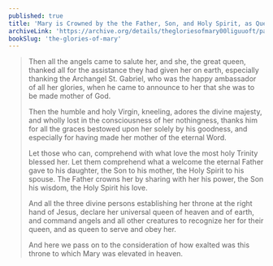 ```yaml
---
published: true
title: 'Mary is Crowned by the the Father, Son, and Holy Spirit, as Queen of Heaven and Earth'
archiveLink: 'https://archive.org/details/thegloriesofmary00liguuoft/page/504?view=theater'
bookSlug: 'the-glories-of-mary'
---
```


> Then all the angels came to salute her, and she, the great queen, thanked all for the assistance they had given her on earth, especially thanking the Archangel St. Gabriel, who was the happy ambassador of all her glories, when he came to announce to her that she was to be made mother of God.
>
> Then the humble and holy Virgin, kneeling, adores the divine majesty, and wholly lost in the consciousness of her nothingness, thanks him for all the graces bestowed upon her solely by his goodness, and especially for having made her mother of the eternal Word.
>
> Let those who can, comprehend with what love the most holy Trinity blessed her. ​Let them comprehend what a welcome the eternal Father gave to his daughter, the Son to his mother, the Holy Spirit to his spouse. The Father crowns her by sharing with her his power, the Son his wisdom, the Holy Spirit his love.
>
> And all the three divine persons establishing her throne at the right hand of Jesus, declare her universal queen of heaven and of earth, and command angels and all other creatures to recognize her for their queen, and as queen to serve and obey her.
>
> And here we pass on to the consideration of how exalted was this throne to which Mary was elevated in heaven.